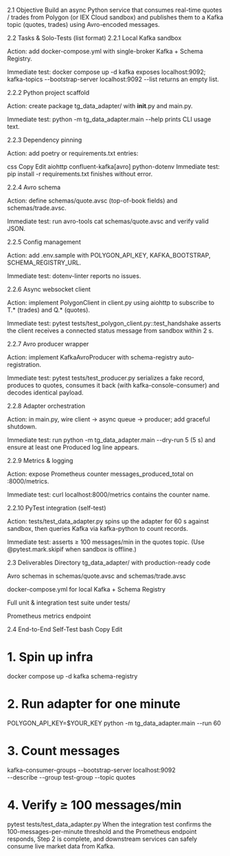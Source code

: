 2.1 Objective
Build an async Python service that consumes real-time quotes / trades from Polygon (or IEX Cloud sandbox) and publishes them to a Kafka topic (quotes, trades) using Avro-encoded messages.

2.2 Tasks & Solo-Tests (list format)
2.2.1 Local Kafka sandbox

Action: add docker-compose.yml with single-broker Kafka + Schema Registry.

Immediate test: docker compose up -d kafka exposes localhost:9092; kafka-topics --bootstrap-server localhost:9092 --list returns an empty list.

2.2.2 Python project scaffold

Action: create package tg_data_adapter/ with __init__.py and main.py.

Immediate test: python -m tg_data_adapter.main --help prints CLI usage text.

2.2.3 Dependency pinning

Action: add poetry or requirements.txt entries:

css
Copy
Edit
aiohttp
confluent-kafka[avro]
python-dotenv
Immediate test: pip install -r requirements.txt finishes without error.

2.2.4 Avro schema

Action: define schemas/quote.avsc (top-of-book fields) and schemas/trade.avsc.

Immediate test: run avro-tools cat schemas/quote.avsc and verify valid JSON.

2.2.5 Config management

Action: add .env.sample with POLYGON_API_KEY, KAFKA_BOOTSTRAP, SCHEMA_REGISTRY_URL.

Immediate test: dotenv-linter reports no issues.

2.2.6 Async websocket client

Action: implement PolygonClient in client.py using aiohttp to subscribe to T.* (trades) and Q.* (quotes).

Immediate test: pytest tests/test_polygon_client.py::test_handshake asserts the client receives a connected status message from sandbox within 2 s.

2.2.7 Avro producer wrapper

Action: implement KafkaAvroProducer with schema-registry auto-registration.

Immediate test: pytest tests/test_producer.py serializes a fake record, produces to quotes, consumes it back (with kafka-console-consumer) and decodes identical payload.

2.2.8 Adapter orchestration

Action: in main.py, wire client → async queue → producer; add graceful shutdown.

Immediate test: run python -m tg_data_adapter.main --dry-run 5 (5 s) and ensure at least one Produced log line appears.

2.2.9 Metrics & logging

Action: expose Prometheus counter messages_produced_total on :8000/metrics.

Immediate test: curl localhost:8000/metrics contains the counter name.

2.2.10 PyTest integration (self-test)

Action: tests/test_data_adapter.py spins up the adapter for 60 s against sandbox, then queries Kafka via kafka-python to count records.

Immediate test: asserts ≥ 100 messages/min in the quotes topic. (Use @pytest.mark.skipif when sandbox is offline.)

2.3 Deliverables
Directory tg_data_adapter/ with production-ready code

Avro schemas in schemas/quote.avsc and schemas/trade.avsc

docker-compose.yml for local Kafka + Schema Registry

Full unit & integration test suite under tests/

Prometheus metrics endpoint

2.4 End-to-End Self-Test
bash
Copy
Edit
# 1. Spin up infra
docker compose up -d kafka schema-registry

# 2. Run adapter for one minute
POLYGON_API_KEY=$YOUR_KEY python -m tg_data_adapter.main --run 60

# 3. Count messages
kafka-consumer-groups --bootstrap-server localhost:9092 \
  --describe --group test-group --topic quotes

# 4. Verify ≥ 100 messages/min
pytest tests/test_data_adapter.py
When the integration test confirms the 100-messages-per-minute threshold and the Prometheus endpoint responds, Step 2 is complete, and downstream services can safely consume live market data from Kafka.
